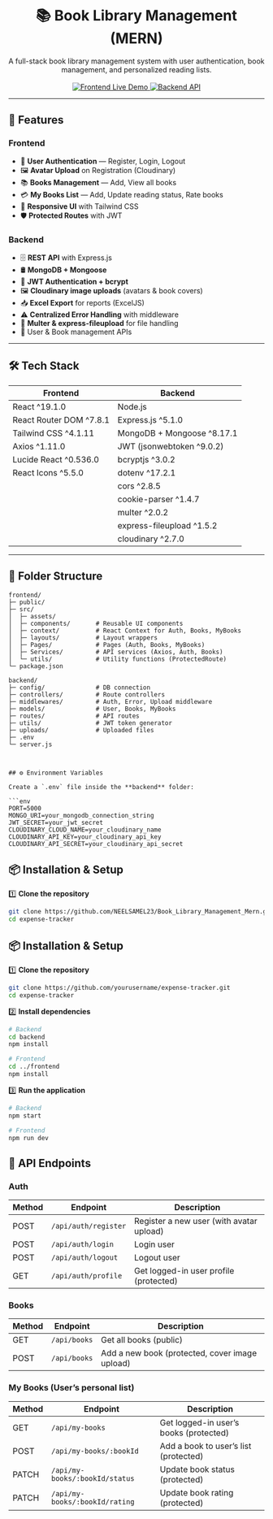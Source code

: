 <h1 align="center">📚 Book Library Management (MERN)</h1>

<p align="center">
  A full-stack book library management system with user authentication, book management, and personalized reading lists.
  <br><br>
  <a href="https://book-library-management-mern.vercel.app" target="_blank">
    <img src="https://img.shields.io/badge/Frontend-Live-blue?style=for-the-badge" alt="Frontend Live Demo">
  </a>
  <a href="https://book-library-management-mern.onrender.com" target="_blank">
    <img src="https://img.shields.io/badge/Backend-API-green?style=for-the-badge" alt="Backend API">
  </a>
</p>


---

## 🚀 Features

### **Frontend**
- 🔐 **User Authentication** — Register, Login, Logout  
- 🖼 **Avatar Upload** on Registration (Cloudinary)  
- 📚 **Books Management** — Add, View all books  
- 💳 **My Books List** — Add, Update reading status, Rate books  
- 📱 **Responsive UI** with Tailwind CSS  
- 🛡 **Protected Routes** with JWT  

### **Backend**
- 🗄 **REST API** with Express.js  
- 🛢 **MongoDB + Mongoose**  
- 🔑 **JWT Authentication + bcrypt**  
- 🖼 **Cloudinary image uploads** (avatars & book covers)  
- 📥 **Excel Export** for reports (ExcelJS)  
- ⚠ **Centralized Error Handling** with middleware  
- 📂 **Multer & express-fileupload** for file handling  
- 👤 User & Book management APIs  

---

## 🛠 Tech Stack

| Frontend | Backend |
| -------- | ------- |
| React ^19.1.0 | Node.js |
| React Router DOM ^7.8.1 | Express.js ^5.1.0 |
| Tailwind CSS ^4.1.11 | MongoDB + Mongoose ^8.17.1 |
| Axios ^1.11.0 | JWT (jsonwebtoken ^9.0.2) |
| Lucide React ^0.536.0 | bcryptjs ^3.0.2 |
| React Icons ^5.5.0 | dotenv ^17.2.1 |
|  | cors ^2.8.5 |
|  | cookie-parser ^1.4.7 |
|  | multer ^2.0.2 |
|  | express-fileupload ^1.5.2 |
|  | cloudinary ^2.7.0 |

---

## 📂 Folder Structure

```text
frontend/
├─ public/
├─ src/
│  ├─ assets/
│  ├─ components/       # Reusable UI components
│  ├─ context/          # React Context for Auth, Books, MyBooks
│  ├─ layouts/          # Layout wrappers
│  ├─ Pages/            # Pages (Auth, Books, MyBooks)
│  ├─ Services/         # API services (Axios, Auth, Books)
│  └─ utils/            # Utility functions (ProtectedRoute)
└─ package.json

backend/
├─ config/              # DB connection
├─ controllers/         # Route controllers
├─ middlewares/         # Auth, Error, Upload middleware
├─ models/              # User, Books, MyBooks
├─ routes/              # API routes
├─ utils/               # JWT token generator
├─ uploads/             # Uploaded files
├─ .env
└─ server.js



## ⚙️ Environment Variables

Create a `.env` file inside the **backend** folder:

```env
PORT=5000
MONGO_URI=your_mongodb_connection_string
JWT_SECRET=your_jwt_secret
CLOUDINARY_CLOUD_NAME=your_cloudinary_name
CLOUDINARY_API_KEY=your_cloudinary_api_key
CLOUDINARY_API_SECRET=your_cloudinary_api_secret
```


## 📦 Installation & Setup

1️⃣ **Clone the repository**

```bash
git clone https://github.com/NEELSAMEL23/Book_Library_Management_Mern.git
cd expense-tracker
```

## 📦 Installation & Setup

1️⃣ **Clone the repository**

```bash
git clone https://github.com/yourusername/expense-tracker.git
cd expense-tracker
```

2️⃣ **Install dependencies**

```bash
# Backend
cd backend
npm install

# Frontend
cd ../frontend
npm install
```

3️⃣ **Run the application**

```bash
# Backend
npm start

# Frontend
npm run dev
```

## 📡 API Endpoints

### Auth

| Method | Endpoint             | Description                              |
| ------ | -------------------- | ---------------------------------------- |
| POST   | `/api/auth/register` | Register a new user (with avatar upload) |
| POST   | `/api/auth/login`    | Login user                               |
| POST   | `/api/auth/logout`   | Logout user                              |
| GET    | `/api/auth/profile`  | Get logged-in user profile (protected)   |

### Books
| Method | Endpoint     | Description                                    |
| ------ | ------------ | ---------------------------------------------- |
| GET    | `/api/books` | Get all books (public)                         |
| POST   | `/api/books` | Add a new book (protected, cover image upload) |

### My Books (User’s personal list)
| Method | Endpoint                       | Description                            |
| ------ | ------------------------------ | -------------------------------------- |
| GET    | `/api/my-books`                | Get logged-in user’s books (protected) |
| POST   | `/api/my-books/:bookId`        | Add a book to user’s list (protected)  |
| PATCH  | `/api/my-books/:bookId/status` | Update book status (protected)         |
| PATCH  | `/api/my-books/:bookId/rating` | Update book rating (protected)         |
